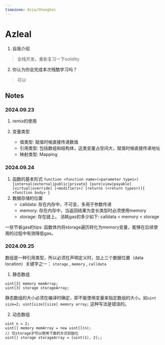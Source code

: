 ```yaml
---
timezone: Asia/Shanghai
---
```


# Azleal

1. 自我介绍
> 全栈开发，重新复习一下solidity

2. 你认为你会完成本次残酷学习吗？
> 可以
   
## Notes

<!-- Content_START -->
### 2024.09.23
1. remix的使用

2. 变量类型
   - 值类型: 赋值时候直接传递数值
   - 引用类型: 包括数组和结构体，这类变量占空间大，赋值时候直接传递地址
   - 映射类型: Mapping
  
### 2024.09.24
1. 函数的基本形式
   `function <function name>(<parameter types>) {internal|external|public|private} [pure|view|payable] [virtual|override] [<modifiers>] [returns (<return types>)]{ <function body> }`
2. 数据存储的位置
   - calldata: 存在内存中，不可变，多用于参数传递
   - memory: 存在内存中，当返回结果为变长类型时必须使用memory
   - storage: 存在链上。
消耗gas的多少如下: calldata < memory < storage

一些节省gas的tips: 函数体内将storage遍历转化为memory变量，能够在后续使用的过程中有效降低gas。

### 2024.09.25
数组是一种引用类型，所以必须在声明定义时，加上三个数据位置（data location）关键字之一： `storage` , `memory` , `calldata` 
1. 静态数组
```
uint[3] memory memArray;
uint[3] storage storageArray;
```
静态数组的大小必须在编译时确定，即不能使用变量来指定数组的大小。如`uint size=2; uint[size][size] memory array;` 这种写法是错误的。

2. 动态数组
```
uint n = 2;
uint[] memory memArray = new uint[](n);
// 仅storage才可以使用下面的方式初始化
uint[] storage storageArray = [uint(1), 2];;
```
      

<!-- Content_END -->
